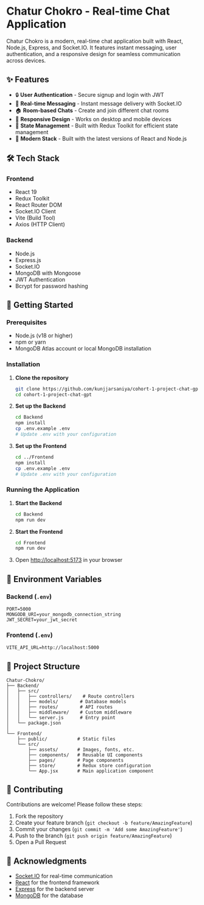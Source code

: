 # Chatur Chokro - Real-time Chat Application

Chatur Chokro is a modern, real-time chat application built with React, Node.js, Express, and Socket.IO. It features instant messaging, user authentication, and a responsive design for seamless communication across devices.

## ✨ Features

- 🔒 **User Authentication** - Secure signup and login with JWT
- 💬 **Real-time Messaging** - Instant message delivery with Socket.IO
- 🏠 **Room-based Chats** - Create and join different chat rooms
- 📱 **Responsive Design** - Works on desktop and mobile devices
- 🔄 **State Management** - Built with Redux Toolkit for efficient state management
- 🚀 **Modern Stack** - Built with the latest versions of React and Node.js

## 🛠️ Tech Stack

### Frontend
- React 19
- Redux Toolkit
- React Router DOM
- Socket.IO Client
- Vite (Build Tool)
- Axios (HTTP Client)

### Backend
- Node.js
- Express.js
- Socket.IO
- MongoDB with Mongoose
- JWT Authentication
- Bcrypt for password hashing

## 🚀 Getting Started

### Prerequisites

- Node.js (v18 or higher)
- npm or yarn
- MongoDB Atlas account or local MongoDB installation

### Installation

1. **Clone the repository**
   ```bash
   git clone https://github.com/kunjjarsaniya/cohort-1-project-chat-gpt.git
   cd cohort-1-project-chat-gpt
   ```

2. **Set up the Backend**
   ```bash
   cd Backend
   npm install
   cp .env.example .env
   # Update .env with your configuration
   ```

3. **Set up the Frontend**
   ```bash
   cd ../Frontend
   npm install
   cp .env.example .env
   # Update .env with your configuration
   ```

### Running the Application

1. **Start the Backend**
   ```bash
   cd Backend
   npm run dev
   ```

2. **Start the Frontend**
   ```bash
   cd Frontend
   npm run dev
   ```

3. Open [http://localhost:5173](http://localhost:5173) in your browser

## 🔧 Environment Variables

### Backend (`.env`)
```
PORT=5000
MONGODB_URI=your_mongodb_connection_string
JWT_SECRET=your_jwt_secret
```

### Frontend (`.env`)
```
VITE_API_URL=http://localhost:5000
```

## 📂 Project Structure

```
Chatur-Chokro/
├── Backend/
│   ├── src/
│   │   ├── controllers/    # Route controllers
│   │   ├── models/        # Database models
│   │   ├── routes/        # API routes
│   │   ├── middleware/    # Custom middleware
│   │   └── server.js      # Entry point
│   └── package.json
│
└── Frontend/
    ├── public/           # Static files
    └── src/
        ├── assets/       # Images, fonts, etc.
        ├── components/   # Reusable UI components
        ├── pages/        # Page components
        ├── store/        # Redux store configuration
        └── App.jsx       # Main application component
```

## 🤝 Contributing

Contributions are welcome! Please follow these steps:

1. Fork the repository
2. Create your feature branch (`git checkout -b feature/AmazingFeature`)
3. Commit your changes (`git commit -m 'Add some AmazingFeature'`)
4. Push to the branch (`git push origin feature/AmazingFeature`)
5. Open a Pull Request


## 🙏 Acknowledgments

- [Socket.IO](https://socket.io/) for real-time communication
- [React](https://reactjs.org/) for the frontend framework
- [Express](https://expressjs.com/) for the backend server
- [MongoDB](https://www.mongodb.com/) for the database
